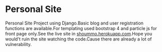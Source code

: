 # Personal Site

Personal Site Project using Django.Basic blog and user registration functions are available.For templating used bootstrap 4 and particle js for front page only.See the live site in 
[shoummo.herokuapp.com](shoummo.herokuapp.com).Hope you would't ruin the site watching the code.Cause there are already a lot of
vulnerability.
